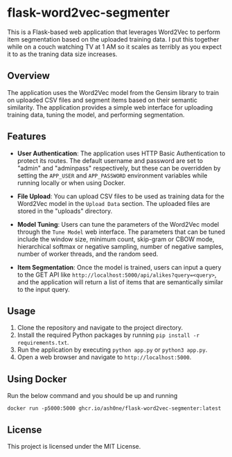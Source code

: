 # flask-word2vec-segmenter

This is a Flask-based web application that leverages Word2Vec to perform item segmentation based on the uploaded training data.
I put this together while on a couch watching TV at 1 AM so it scales as terribly as you expect it to as the traning data size increases.

## Overview

The application uses the Word2Vec model from the Gensim library to train on uploaded CSV files and segment items based on their semantic similarity. The application provides a simple web interface for uploading training data, tuning the model, and performing segmentation.

## Features

- **User Authentication**: The application uses HTTP Basic Authentication to protect its routes. The default username and password are set to "admin" and "adminpass" respectively, but these can be overridden by setting the `APP_USER` and `APP_PASSWORD` environment variables while running locally or when using Docker.

- **File Upload**: You can upload CSV files to be used as training data for the Word2Vec model in the `Upload Data` section. The uploaded files are stored in the "uploads" directory.

- **Model Tuning**: Users can tune the parameters of the Word2Vec model through the `Tune Model` web interface. The parameters that can be tuned include the window size, minimum count, skip-gram or CBOW mode, hierarchical softmax or negative sampling, number of negative samples, number of worker threads, and the random seed.

- **Item Segmentation**: Once the model is trained, users can input a query to the GET API like `http://localhost:5000/api/alikes?query=<query>`, and the application will return a list of items that are semantically similar to the input query.

## Usage

1. Clone the repository and navigate to the project directory.
2. Install the required Python packages by running `pip install -r requirements.txt`.
3. Run the application by executing `python app.py` or `python3 app.py`.
4. Open a web browser and navigate to `http://localhost:5000`.

## Using Docker

Run the below command and you should be up and running

```
docker run -p5000:5000 ghcr.io/ash0ne/flask-word2vec-segmenter:latest
```

## License

This project is licensed under the MIT License.
